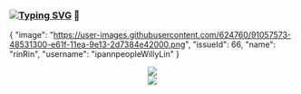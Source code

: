 ### [![Typing SVG](https://readme-typing-svg.herokuapp.com?color=17FF1E&lines=Hi+there+this+is+a+coding+raccoon)](https://git.io/typing-svg) 👋
{
  "image": "https://user-images.githubusercontent.com/624760/91057573-48531300-e61f-11ea-9e13-2d7384e42000.png",
  "issueId": 66,
  "name": "rinRin",
  "username": "ipannpeopleWillyLin"
}
<div align="center"> 
  <img src="https://metrics.lecoq.io/ippanpeopleWillyLin?template=classic&config.timezone=Asia%2FShanghai"> 
</div>
<div align="center"> 
  <img src="https://activity-graph.herokuapp.com/graph?username=ippanpeopleWillyLin&theme=xcode" /> 
</div>


<!--
**ippanpeopleWillyLin/ippanpeopleWillyLin** is a ✨ _special_ ✨ repository because its `README.md` (this file) appears on your GitHub profile.

Here are some ideas to get you started:

- 🔭 I’m currently working on ...
- 🌱 I’m currently learning ...
- 👯 I’m looking to collaborate on ...
- 🤔 I’m looking for help with ...
- 💬 Ask me about ...
- 📫 How to reach me: ...
- 😄 Pronouns: ...
- ⚡ Fun fact: ...
-->
